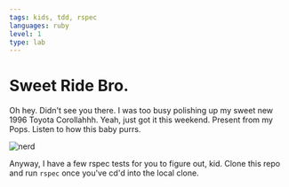```yaml
---
tags: kids, tdd, rspec
languages: ruby
level: 1
type: lab
---
```


# Sweet Ride Bro.

Oh hey. Didn't see you there. I was too busy polishing up my sweet new 1996 Toyota Corollahhh. Yeah, just got it this weekend. Present from my Pops. Listen to how this baby purrs.

![nerd]("http://i189.photobucket.com/albums/z269/a1veedubber/My%20old%20cars/Gradphoto-1.jpg")

Anyway, I have a few rspec tests for you to figure out, kid. Clone this repo and run `rspec` once you've cd'd into the local clone.
